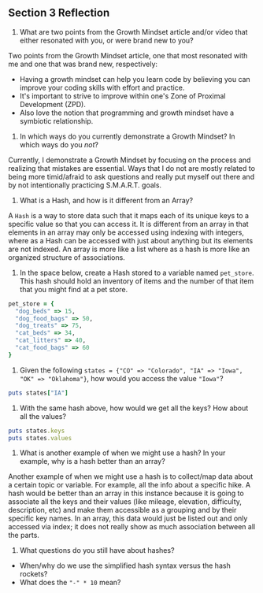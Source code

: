 ## Section 3 Reflection

1. What are two points from the Growth Mindset article and/or video that either resonated with you, or were brand new to you?

Two points from the Growth Mindset article, one that most resonated with me and one that was brand new, respectively:
+ Having a growth mindset can help you learn code by believing you can improve your coding skills with effort and practice.
+ It's important to strive to improve within one's Zone of Proximal Development (ZPD).
+ Also love the notion that programming and growth mindset have a symbiotic relationship.

1. In which ways do you currently demonstrate a Growth Mindset? In which ways do you _not_?

Currently, I demonstrate a Growth Mindset by focusing on the process and realizing that mistakes are essential. Ways that I do not are mostly related to being more timid/afraid to ask questions and really put myself out there and by not intentionally practicing S.M.A.R.T. goals.

1. What is a Hash, and how is it different from an Array?

A `Hash` is a way to store data such that it maps each of its unique keys to a specific value so that you can access it. It is different from an array in that elements in an array may only be accessed using indexing with integers, where as a Hash can be accessed with just about anything but its elements are not indexed. An array is more like a list where as a hash is more like an organized structure of associations.

1. In the space below, create a Hash stored to a variable named `pet_store`.  This hash should hold an inventory of items and the number of that item that you might find at a pet store.

```Ruby
pet_store = {
  "dog_beds" => 15,
  "dog_food_bags" => 50,
  "dog_treats" => 75,
  "cat_beds" => 34,
  "cat_litters" => 40,
  "cat_food_bags" => 60
}
```

1. Given the following `states = {"CO" => "Colorado", "IA" => "Iowa", "OK" => "Oklahoma"}`, how would you access the value `"Iowa"`?

```ruby
puts states["IA"]
```

1. With the same hash above, how would we get all the keys?  How about all the values?

```Ruby
puts states.keys
puts states.values
```

1. What is another example of when we might use a hash?  In your example, why is a hash better than an array?

Another example of when we might use a hash is to collect/map data about a certain topic or variable. For example, all the info about a specific hike. A hash would be better than an array in this instance because it is going to associate all the keys and their values (like mileage, elevation, difficulty, description, etc) and make them accessible as a grouping and by their specific key names. In an array, this data would just be listed out and only accessed via index; it does not really show as much association between all the parts.

1. What questions do you still have about hashes?

+ When/why do we use the simplified hash syntax versus the hash rockets?
+ What does the `"-" * 10` mean?
